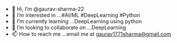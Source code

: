 - 👋 Hi, I’m @gaurav-sharma-22
- 👀 I’m interested in ...#AI/ML #DeepLearning #Python
- 🌱 I’m currently learning ...DeepLearning using python
- 💞️ I’m looking to collaborate on ...DeepLearning
- 📫 How to reach me ...email me at gaurav1771sharma@gmail.com

<!---
gaurav-sharma-22/gaurav-sharma-22 is a ✨ special ✨ repository because its `README.md` (this file) appears on your GitHub profile.
You can click the Preview link to take a look at your changes.
--->
